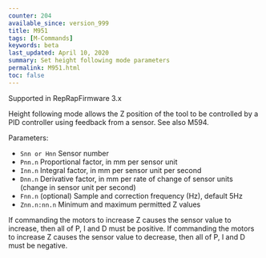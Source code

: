 ```yaml
---
counter: 204
available_since: version_999
title: M951
tags: [M-Commands] 
keywords: beta 
last_updated: April 10, 2020 
summary: Set height following mode parameters 
permalink: M951.html
toc: false 
---
```



Supported in RepRapFirmware 3.x

Height following mode allows the Z position of the tool to be controlled  by a PID controller using feedback from a sensor. See also M594.

Parameters:

* `Snn or Hnn` Sensor number
* `Pnn.n` Proportional factor, in mm per sensor unit
* `Inn.n` Integral factor, in mm per sensor unit per second
* `Dnn.n` Derivative factor, in mm per rate of change of sensor units (change in sensor unit per second)
* `Fnn.n` (optional) Sample and correction frequency (Hz), default 5Hz
* `Znn.n:nn.n` Minimum and maximum permitted Z values

If commanding the motors to increase Z causes the sensor value to increase, then all of P, I and D must be positive. If commanding the motors to increase Z causes the sensor value to decrease, then all of P, I and D must be negative.

